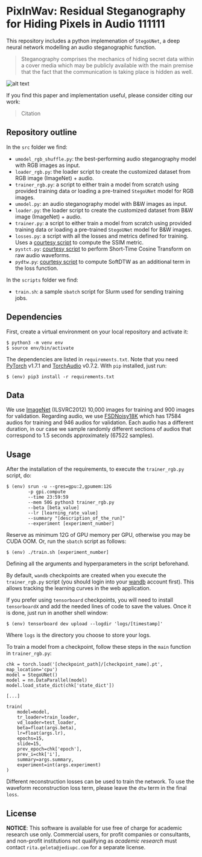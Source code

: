 # PixInWav: Residual Steganography for Hiding Pixels in Audio 111111

This repository includes a python implemenation of `StegoUNet`, a deep neural network modelling an audio steganographic function. 

> Steganography comprises the mechanics of hiding secret data within a cover media which may be publicly available with the main premise that the fact that the communication is  taking  place  is  hidden  as  well. 

![alt text](front/img/example.png "Example")

If you find this paper and implementation useful, please consider citing our work:
> Citation

## Repository outline

In the `src` folder we find:

- `umodel_rgb_shuffle.py`: the best-performing audio steganography model with RGB images as input.
- `loader_rgb.py`: the loader script to create the customized dataset from RGB image (ImageNet) + audio.
- `trainer_rgb.py`: a script to either train a model from scratch using provided training data or loading a pre-trained `StegoUNet` model for RGB images.
- `umodel.py`: an audio steganography model with B&W images as input.
- `loader.py`: the loader script to create the customized dataset from B&W image (ImageNet) + audio.
- `trainer.py`: a script to either train a model from scratch using provided training data or loading a pre-trained `StegoUNet` model for B&W images.
- `losses.py`: a script with all the losses and metrics defined for training. Uses a [courtesy script](https://github.com/Po-Hsun-Su/pytorch-ssim) to compute the SSIM metric.
- `pystct.py`: [courtesy script](https://github.com/jonashaag/pydct) to perform Short-Time Cosine Transform on raw audio waveforms.
- `pydtw.py`: [courtesy script](https://github.com/Sleepwalking/pytorch-softdtw) to compute SoftDTW as an additional term in the loss function.

In the `scripts` folder we find:

- `train.sh`: a sample `sbatch` script for Slurm used for sending training jobs.

## Dependencies

First, create a virtual environment on your local repository and activate it:
```
$ python3 -m venv env
$ source env/bin/activate
```
The dependencies are listed in `requirements.txt`. Note that you need [PyTorch](https://pytorch.org) v1.7.1 and [TorchAudio](torchaudio) v0.7.2. With `pip` installed, just run:
```
$ (env) pip3 install -r requirements.txt
```

## Data
We use [ImageNet](http://image-net.org) (ILSVRC2012) 10,000 images for training and 900 images for validation. Regarding audio, we use [FSDNoisy18K](http://www.eduardofonseca.net/FSDnoisy18k/) which has 17584 audios for training and 946 audios for validation. Each audio has a different duration, in our case we sample randomly different sections of audios that correspond to 1.5 seconds approximately (67522 samples). 

## Usage
After the installation of the requirements, to execute the `trainer_rgb.py` script, do:
```
$ (env) srun -u --gres=gpu:2,gpumem:12G 
        -p gpi.compute 
        --time 23:59:59 
        --mem 50G python3 trainer_rgb.py 
        --beta [beta_value] 
        --lr [learning_rate_value] 
        --summary "[description_of_the_run]" 
        --experiment [experiment_number]
```
Reserve as minimum 12G of GPU memory per GPU, otherwise you may be CUDA OOM. Or, run the `sbatch` script as follows:
```
$ (env) ./train.sh [experiment_number]
```
Defining all the arguments and hyperparameters in the script beforehand.

By default, `wandb` checkpoints are created when you execute the `trainer_rgb.py` script (you should login into your [wandb](https://wandb.ai) account first). This allows tracking the learning curves in the web application.

If you prefer using `tensorboard` checkpoints, you will need to install `tensorboardX` and add the needed lines of code to save the values. Once it is done, just run in another shell window:
```
$ (env) tensorboard dev upload --logdir 'logs/[timestamp]'
```
Where `logs` is the directory you choose to store your logs.

To train a model from a checkpoint, follow these steps in the `main` function in `trainer_rgb.py`:
```
chk = torch.load('[checkpoint_path]/[checkpoint_name].pt', map_location='cpu')
model = StegoUNet()
model = nn.DataParallel(model)
model.load_state_dict(chk['state_dict'])

[...]

train(
    model=model, 
    tr_loader=train_loader, 
    vd_loader=test_loader, 
    beta=float(args.beta), 
    lr=float(args.lr), 
    epochs=15, 
    slide=15,
    prev_epoch=chk['epoch'], 
    prev_i=chk['i'],
    summary=args.summary,
    experiment=int(args.experiment)
)
```

Different reconstruction losses can be used to train the network. To use the waveform reconstruction loss term, please leave the `dtw` term in the final `loss`.

## License

**NOTICE**: This software is available for use free of charge for academic research use only. Commercial users, for profit companies or consultants, and non-profit institutions not qualifying as *academic research* must contact `rita.geleta@jediupc.com` for a separate license. 
